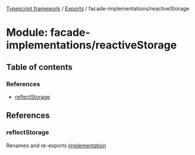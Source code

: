 [Typescript framework](../index.md) / [Exports](../modules.md) / facade-implementations/reactiveStorage

# Module: facade-implementations/reactiveStorage

## Table of contents

### References

- [reflectStorage](facade_implementations_reactiveStorage.md#reflectstorage)

## References

### reflectStorage

Renames and re-exports [implementation](facade_implementations_reactiveStorage_reflectStorage.md#implementation)
